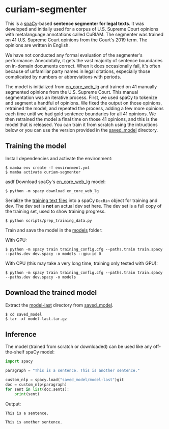 # curiam-segmenter
This is a [spaCy](https://spacy.io/)-based **sentence segmenter for legal texts**. It was developed and initially used for a corpus of U.S. Supreme Court opinions with metalanguage annotations called CuRIAM. The segmenter was trained on 41 U.S. Supreme Court opinions from the Court's 2019 term. The opinions are written in English.

We have not conducted any formal evaluation of the segmenter's performance. Anecdotally, it gets the vast majority of sentence boundaries on in-domain documents correct. When it does occasionally fail, it's often because of unfamiliar party names in legal citations, especially those complicated by numbers or abbreviations with periods.

The model is initialized from [en_core_web_lg](https://spacy.io/models/en#en_core_web_lg) and trained on 41 manually segmented opinions from the U.S. Supreme Court. This manual segmentation was an iterative process. First, we used spaCy to tokenize and segment a handful of opinions. We fixed the output on those opinions, retrained the model, and repeated the process, adding a few more opinions each time until we had gold sentence boundaries for all 41 opinions. We then retrained the model a final time on those 41 opinions, and this is the model that is released. You can train it from scratch using the intructions below or you can use the version provided in the [saved_model](saved_model) directory.

## Training the model

Install dependencies and activate the environment:

```
$ mamba env create -f environment.yml
$ mamba activate curiam-segmenter
```
asdf
Download spaCy's [en_core_web_lg](https://spacy.io/models/en#en_core_web_lg) model:

```
$ python -m spacy download en_core_web_lg
```

Serialize the [training text files](data/train) into a spaCy `DocBin` object for training and dev. The dev set is **not** an actual dev set here. The dev set is a full copy of the training set, used to show training progress.

```
$ python scripts/prep_training_data.py
```

Train and save the model in the [models](models) folder:

With GPU:

```
$ python -m spacy train training_config.cfg --paths.train train.spacy --paths.dev dev.spacy -o models --gpu-id 0
```

With CPU (this may take a very long time, training only tested with GPU):

```
$ python -m spacy train training_config.cfg --paths.train train.spacy --paths.dev dev.spacy -o models
```

## Download the trained model

Extract the [model-last](saved_model/model-last.tar.gz) directory from [saved_model](saved_model).

```
$ cd saved_model
$ tar -xf model-last.tar.gz
```

## Inference

The model (trained from scratch or downloaded) can be used like any off-the-shelf spaCy model:

```python
import spacy

paragraph = "This is a sentence. This is another sentence."

custom_nlp = spacy.load("saved_model/model-last")git
doc = custom_nlp(paragraph)
for sent in list(doc.sents):
    print(sent)
```

Output:
```
This is a sentence.

This is another sentence.
```
